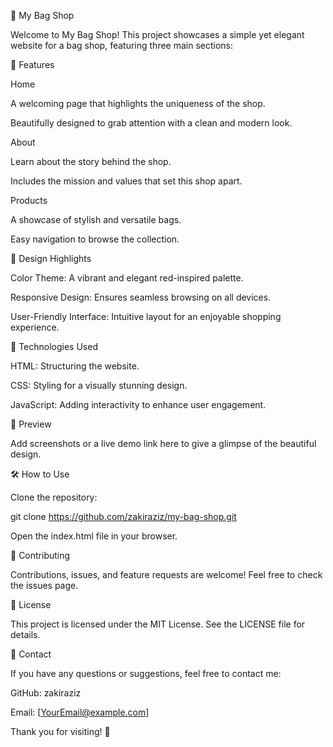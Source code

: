 👜 My Bag Shop

Welcome to My Bag Shop! This project showcases a simple yet elegant website for a bag shop, featuring three main sections:

🌟 Features

Home

A welcoming page that highlights the uniqueness of the shop.

Beautifully designed to grab attention with a clean and modern look.

About

Learn about the story behind the shop.

Includes the mission and values that set this shop apart.

Products

A showcase of stylish and versatile bags.

Easy navigation to browse the collection.

🎨 Design Highlights

Color Theme: A vibrant and elegant red-inspired palette.

Responsive Design: Ensures seamless browsing on all devices.

User-Friendly Interface: Intuitive layout for an enjoyable shopping experience.

🚀 Technologies Used

HTML: Structuring the website.

CSS: Styling for a visually stunning design.

JavaScript: Adding interactivity to enhance user engagement.

📸 Preview

Add screenshots or a live demo link here to give a glimpse of the beautiful design.

🛠 How to Use

Clone the repository:

git clone https://github.com/zakiraziz/my-bag-shop.git

Open the index.html file in your browser.

🤝 Contributing

Contributions, issues, and feature requests are welcome! Feel free to check the issues page.

📜 License

This project is licensed under the MIT License. See the LICENSE file for details.

📧 Contact

If you have any questions or suggestions, feel free to contact me:

GitHub: zakiraziz

Email: [YourEmail@example.com]

Thank you for visiting! 🌟

